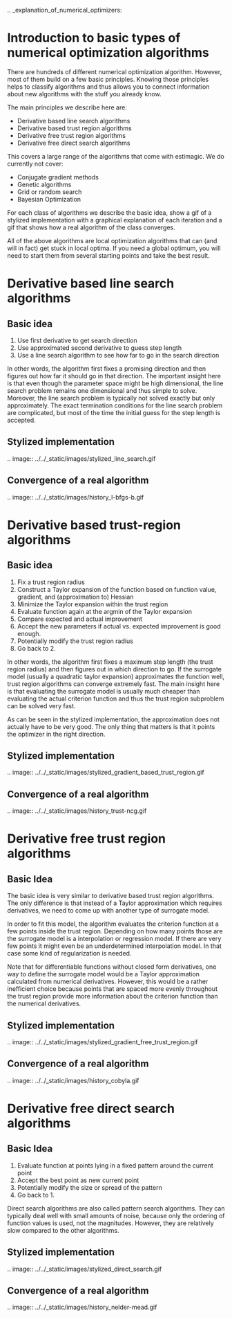 
.. _explanation_of_numerical_optimizers:

# Introduction to basic types of numerical optimization algorithms

There are hundreds of different numerical optimization algorithm. However, most of them
build on a few basic principles. Knowing those principles helps to classify algorithms
and thus allows you to connect information about new algorithms with the stuff you
already know.

The main principles we describe here are:

- Derivative based line search algorithms
- Derivative based trust region algorithms
- Derivative free trust region algorithms
- Derivative free direct search algorithms

This covers a large range of the algorithms that come with estimagic. We do currently
not cover:

- Conjugate gradient methods
- Genetic algorithms
- Grid or random search
- Bayesian Optimization

For each class of algorithms we describe the basic idea, show a gif of a stylized
implementation with a graphical explanation of each iteration and a gif that shows how
a real algorithm of the class converges.

All of the above algorithms are local optimization algorithms that can (and will in
fact) get stuck in local optima. If you need a global optimum, you will need to start
them from several starting points and take the best result.


# Derivative based line search algorithms


## Basic idea

1. Use first derivative to get search direction
2. Use approximated second derivative to guess step length
3. Use a line search algorithm to see how far to go in the search direction

In other words, the algorithm first fixes a promising direction and then figures out
how far it should go in that direction. The important insight here is that even though
the parameter space might be high dimensional, the line search problem remains one
dimensional and thus simple to solve. Moreover, the line search problem is typically
not solved exactly but only approximately. The exact termination conditions for the
line search problem are complicated, but most of the time the initial guess for the
step length is accepted.


## Stylized implementation


.. image:: ../../_static/images/stylized_line_search.gif


## Convergence of a real algorithm

.. image:: ../../_static/images/history_l-bfgs-b.gif


# Derivative based trust-region algorithms


## Basic idea

1. Fix a trust region radius
2. Construct a Taylor expansion of the function based on function value,
   gradient, and (approximation to) Hessian
3. Minimize the Taylor expansion within the trust region
4. Evaluate function again at the argmin of the Taylor expansion
5. Compare expected and actual improvement
6. Accept the new parameters if actual vs. expected improvement is good enough.
7. Potentially modify the trust region radius
8.  Go back to 2.


In other words, the algorithm first fixes a maximum step length (the trust region
radius) and then figures out in which direction to go. If the surrogate model (usually
a quadratic taylor expansion) approximates the function well, trust region algorithms
can converge extremely fast. The main insight here is that evaluating the surrogate
model is usually much cheaper than evaluating the actual criterion function and thus the
trust region subproblem can be solved very fast.

As can be seen in the stylized implementation, the approximation does not actually have
to be very good. The only thing that matters is that it points the optimizer in the
right direction.


## Stylized implementation


.. image:: ../../_static/images/stylized_gradient_based_trust_region.gif


## Convergence of a real algorithm

.. image:: ../../_static/images/history_trust-ncg.gif


# Derivative free trust region algorithms

## Basic Idea

The basic idea is very similar to derivative based trust region algorithms. The only
difference is that instead of a Taylor approximation which requires derivatives, we
need to come up with another type of surrogate model.

In order to fit this model, the algorithm evaluates the criterion function at a few
points inside the trust region. Depending on how many points those are the surrogate
model is a interpolation or regression model. If there are very few points it might even
be an underdetermined interpolation model. In that case some kind of regularization is
needed.

Note that for differentiable functions without closed form derivatives, one way to
define the surrogate model would be a Taylor approximation calculated from numerical
derivatives. However, this would be a rather inefficient choice because points that are
spaced more evenly throughout the trust region provide more information about the
criterion function than the numerical derivatives.


## Stylized implementation


.. image:: ../../_static/images/stylized_gradient_free_trust_region.gif


## Convergence of a real algorithm

.. image:: ../../_static/images/history_cobyla.gif


# Derivative free direct search algorithms

## Basic Idea

1. Evaluate function at points lying in a fixed pattern around the current point
2. Accept the best point as new current point
3. Potentially modify the size or spread of the pattern
4. Go back to 1.

Direct search algorithms are also called pattern search algorithms. They can typically
deal well with small amounts of noise, because only the ordering of function values
is used, not the magnitudes. However, they are relatively slow compared to the other
algorithms.


## Stylized implementation


.. image:: ../../_static/images/stylized_direct_search.gif


## Convergence of a real algorithm

.. image:: ../../_static/images/history_nelder-mead.gif

